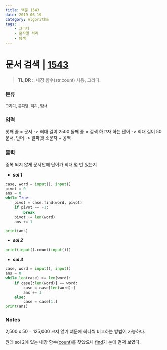 ```yaml
---
title: 백준 1543
date: 2019-06-19
category: Algorithm
tags:
    - 그리디
    - 문자열 처리
    - 탐색
---
```


# 문서 검색 | [1543](https://www.acmicpc.net/problem/1543)
> **TL;DR** :: 내장 함수(str.count) 사용, 그리디.

### 분류
`그리디`, `문자열 처리`, `탐색`
### 입력
첫째 줄 = 문서 -> 최대 길이 2500
둘째 줄 = 검색 하고자 하는 단어 -> 최대 길이 50
문서, 단어 -> 알파벳 소문자 + 공백
### 출력
중복 되지 않게 문서안에 단어가 최대 몇 번 있는지

- ***sol 1***

```python
case, word = input(), input()
pivot = 0
ans = 0
while True:
    pivot = case.find(word, pivot)
    if pivot == -1:
        break
    pivot += len(word)
    ans += 1

print(ans)
```

- ***sol 2***

```python
print(input().count(input()))
```
- ***sol 3***

```python
case, word = input(), input()
ans = 0
while len(case) >= len(word):
    if case[:len(word)] == word:
        case = case[len(word):]
        ans += 1
    else:
        case = case[1:]
print(ans)
```

### Notes
2,500 x 50 = 125,000 크지 않기 떄문에 하나씩 비교하는 방법이 가능하다.

원래 sol 2에 있는 내장 함수([count](https://docs.python.org/3/library/stdtypes.html?highlight=find#str.count))를 찾았으나 [find](https://docs.python.org/3/library/stdtypes.html?highlight=find#str.find)가 눈에 먼저 보였다.